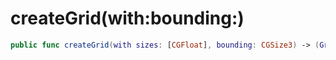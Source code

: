 # createGrid(with:​bounding:​)

``` swift
public func createGrid(with sizes:​ [CGFloat], bounding:​ CGSize3) -> (GraphPositions, [ScaffEdge])
```
